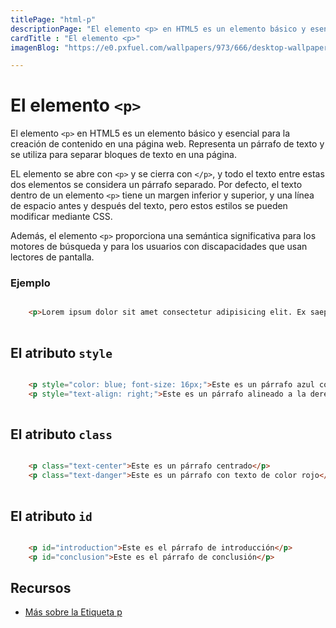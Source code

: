 ```yaml
---
titlePage: "html-p"
descriptionPage: "El elemento <p> en HTML5 es un elemento básico y esencial para la creación de contenido en una página web. Representa un párrafo de texto y se utiliza para separar bloques de texto en una página."
cardTitle : "El elemento <p>"
imagenBlog: "https://e0.pxfuel.com/wallpapers/973/666/desktop-wallpaper-html-5.jpg"

---
```


# El elemento `<p>`

El elemento `<p>` en HTML5 es un elemento básico y esencial para la creación de contenido en una página web. Representa un párrafo de texto y se utiliza para separar bloques de texto en una página.

EL elemento se abre con `<p>` y se cierra con `</p>`, y todo el texto entre estas dos elementos se considera un párrafo separado. Por defecto, el texto dentro de un elemento `<p>` tiene un margen inferior y superior, y una línea de espacio antes y después del texto, pero estos estilos se pueden modificar mediante CSS.

Además, el elemento `<p>` proporciona una semántica significativa para los motores de búsqueda y para los usuarios con discapacidades que usan lectores de pantalla.

### Ejemplo

```html

    <p>Lorem ipsum dolor sit amet consectetur adipisicing elit. Ex saepe repellendus facere ipsam reiciendis molestias natus praesentium quidem, sit enim! Quasi veniam vitae maxime sint sequi eum unde, suscipit esse.</p>
    
```


## El atributo `style`

```html

    <p style="color: blue; font-size: 16px;">Este es un párrafo azul con fuente de tamaño 16px</p>
    <p style="text-align: right;">Este es un párrafo alineado a la derecha</p>
    
```

## El atributo `class`

```html

    <p class="text-center">Este es un párrafo centrado</p>
    <p class="text-danger">Este es un párrafo con texto de color rojo</p>
    
```

## El atributo `id`

```html

    <p id="introduction">Este es el párrafo de introducción</p>
    <p id="conclusion">Este es el párrafo de conclusión</p>

```

## Recursos

- [Más sobre la Etiqueta p](https://developer.mozilla.org/es/docs/Web/HTML/Element/p)

